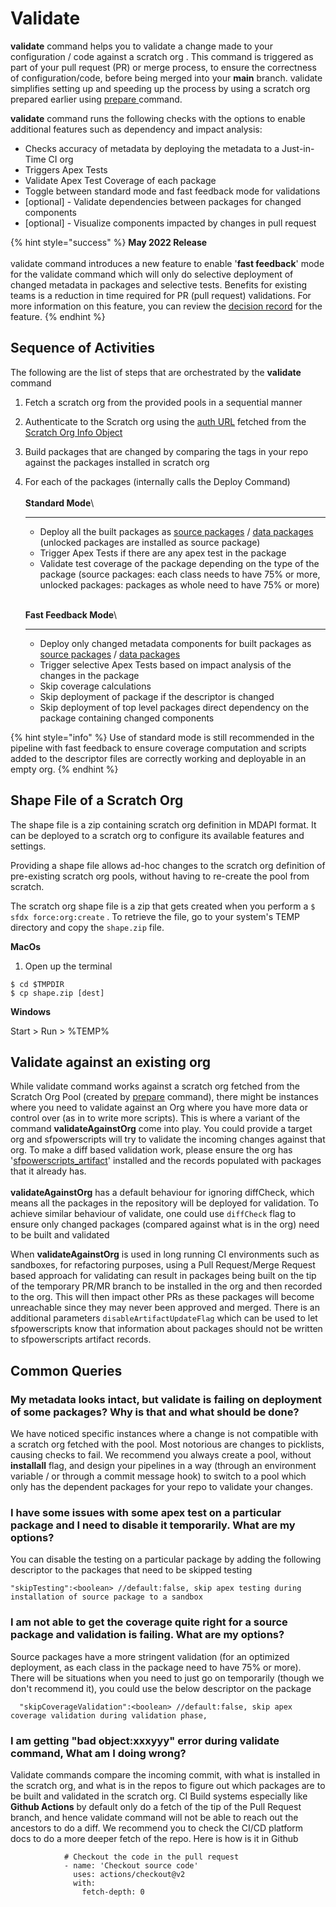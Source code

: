 # Validate

**validate** command helps you to validate a change made to your configuration / code against a scratch org . This command is triggered as part of your pull request (PR) or merge process, to ensure the correctness of configuration/code, before being merged into your **main** branch. validate simplifies setting up and speeding up the process by using a scratch org prepared earlier using [prepare](prepare/)[ ](https://github.com/dxatscale/dxatscale-guide/blob/april-22/projects/sfpowerscripts/orchestrator/broken-reference/README.md)command.

**validate** command runs the following checks with the options to enable additional features such as dependency and impact analysis:

* Checks accuracy of metadata by deploying the metadata to a Just-in-Time CI org
* Triggers Apex Tests
* Validate Apex Test Coverage of each package
* Toggle between standard mode and fast feedback mode for validations
* \[optional] - Validate dependencies between packages for changed components
* \[optional] - Visualize components impacted by changes in pull request

{% hint style="success" %}
**May 2022 Release** \
\
validate command introduces a new feature to enable '**fast feedback**' mode for the validate command which will only do selective deployment of changed metadata in packages and selective tests. Benefits for existing teams is a reduction in time required for PR (pull request) validations.  For more information on this feature, you can review the [decision record](https://github.com/Accenture/sfpowerscripts/blob/develop/decision%20records/validate/002-fast-feedback.md) for the feature.
{% endhint %}

## Sequence of Activities

The following are the list of steps that are orchestrated by the **validate** command

1. Fetch a scratch org from the provided pools in a sequential manner
2. Authenticate to the Scratch org using the [auth URL](https://developer.salesforce.com/docs/atlas.en-us.sfdx\_cli\_reference.meta/sfdx\_cli\_reference/cli\_reference\_auth\_sfdxurl.htm) fetched from the [Scratch Org Info Object](https://developer.salesforce.com/docs/atlas.en-us.object\_reference.meta/object\_reference/sforce\_api\_objects\_scratchorginfo.htm)
3. Build packages that are changed by comparing the tags in your repo against the packages installed in scratch org
4.  For each of the packages (internally calls the Deploy Command)\
    \
    **Standard Mode**\
    ****

    * Deploy all the built packages as [source packages](../types-of-packaging/source-packages.md) / [data packages](../types-of-packaging/data-packages.md) (unlocked packages are installed as source package)
    * Trigger Apex Tests if there are any apex test in the package
    * Validate test coverage of the package depending on the type of the package (source packages: each class needs to have 75% or more, unlocked packages: packages as whole need to have 75% or more)

    \
    **Fast Feedback Mode**\
    ****

    * Deploy only changed metadata components for built packages as [source packages](../types-of-packaging/source-packages.md) / [data packages](../types-of-packaging/data-packages.md)
    * Trigger selective Apex Tests based on impact analysis of the changes in the package
    * Skip coverage calculations
    * Skip deployment of package if the descriptor is changed
    * Skip deployment of top level packages direct dependency on the package containing changed components

{% hint style="info" %}
Use of standard mode is still recommended in the pipeline with fast feedback to ensure coverage computation and scripts added to the descriptor files are correctly working and deployable in an empty org.
{% endhint %}

## Shape File of a Scratch Org

The shape file is a zip containing scratch org definition in MDAPI format. It can be deployed to a scratch org to configure its available features and settings.

Providing a shape file allows ad-hoc changes to the scratch org definition of pre-existing scratch org pools, without having to re-create the pool from scratch.

The scratch org shape file is a zip that gets created when you perform a `$ sfdx force:org:create` . To retrieve the file, go to your system's TEMP directory and copy the `shape.zip` file.

**MacOs**

1. Open up the terminal

```
$ cd $TMPDIR
$ cp shape.zip [dest]
```

**Windows**

Start > Run > %TEMP%

## Validate against an existing org

While validate command works against a scratch org fetched from the Scratch Org Pool (created by [prepare](prepare/) command), there might be instances where you need to validate against an Org where you have more data or control over (as in to write more scripts). This is where a variant of the command **validateAgainstOrg** come into play. You could provide a target org and sfpowerscripts will try to validate the incoming changes against that org. To make a diff based validation work, please ensure the org has '[sfpowerscripts\_artifact](https://github.com/Accenture/sfpowerscripts/tree/main/prerequisites/sfpowerscripts-artifact)' installed and the records populated with packages that it already has.\
\
**validateAgainstOrg** has a default behaviour for ignoring diffCheck, which means all the packages in the repository will be deployed for validation. To achieve similar behaviour of validate, one could use `diffCheck` flag to ensure only changed packages (compared against what is in the org) need to be built and validated

When **validateAgainstOrg** is used in long running CI environments such as sandboxes, for refactoring purposes, using a Pull Request/Merge Request based approach for validating can result in packages being built on the tip of the temporary PR/MR branch to be installed in the org and then recorded to the org. This will then impact other PRs as these packages will become unreachable since they may never been approved and merged. There is an additional parameters `disableArtifactUpdateFlag` which can be used to let sfpowerscripts know that information about packages should not be written to sfpowerscripts artifact records.

## Common Queries

### My metadata looks intact, but validate is failing on deployment of some packages? Why is that and what should be done?

We have noticed specific instances where a change is not compatible with a scratch org fetched with the pool. Most notorious are changes to picklists, causing checks to fail. We recommend you always create a pool, without **installall** flag, and design your pipelines in a way (through an environment variable / or through a commit message hook) to switch to a pool which only has the dependent packages for your repo to validate your changes.

### I have some issues with some apex test on a particular package and I need to disable it temporarily. What are my options?

You can disable the testing on a particular package by adding the following descriptor to the packages that need to be skipped testing

```
"skipTesting":<boolean> //default:false, skip apex testing during installation of source package to a sandbox
```

### I am not able to get the coverage quite right for a source package and validation is failing. What are my options?

Source packages have a more stringent validation (for an optimized deployment, as each class in the package need to have 75% or more). There will be situations when you need to just go on temporarily (though we don't recommend it), you could use the below descriptor on the package

```
  "skipCoverageValidation":<boolean> //default:false, skip apex coverage validation during validation phase,
```

### I am getting "bad object:xxxyyy" error during validate command, What am I doing wrong?

Validate commands compare the incoming commit, with what is installed in the scratch org, and what is in the repos to figure out which packages are to be built and validated in the scratch org. CI Build systems especially like **Github Actions** by default only do a fetch of the tip of the Pull Request branch, and hence validate command will not be able to reach out the ancestors to do a diff. We recommend you to check the CI/CD platform docs to do a more deeper fetch of the repo. Here is how is it in Github

```
            # Checkout the code in the pull request
            - name: 'Checkout source code'
              uses: actions/checkout@v2
              with:
                fetch-depth: 0
```
